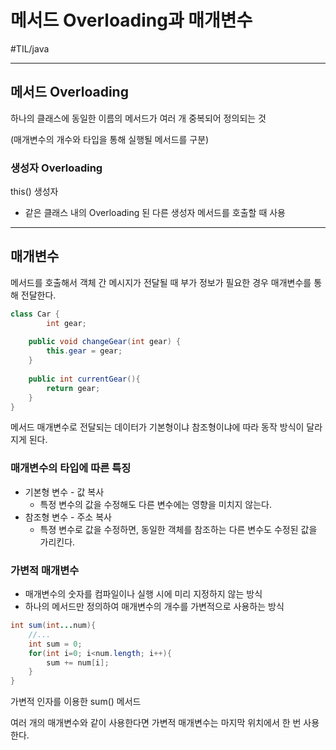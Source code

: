 # 메서드 Overloading과 매개변수

#TIL/java

---

## 메서드 Overloading

하나의 클래스에 동일한 이름의 메서드가 여러 개 중복되어 정의되는 것

(매개변수의 개수와 타입을 통해 실행될 메서드를 구분)



### 생성자 Overloading

this() 생성자

- 같은 클래스 내의 Overloading 된 다른 생성자 메서드를 호출할 때 사용

---

## 매개변수

메서드를 호출해서 객체 간 메시지가 전달될 때 부가 정보가 필요한 경우 매개변수를 통해 전달한다.

```java
class Car {
		int gear;
  	
  	public void changeGear(int gear) {
      	this.gear = gear;
    }
  
  	public int currentGear(){
      	return gear;
    }
}
```

메서드 매개변수로 전달되는 데이터가 기본형이냐 참조형이냐에 따라 동작 방식이 달라지게 된다.



### 매개변수의 타입에 따른 특징

- 기본형 변수 - 값 복사
  - 특정 변수의 값을 수정해도 다른 변수에는 영향을 미치지 않는다.
- 참조형 변수 - 주소 복사
  -  특졍 변수로 값을 수정하면, 동일한 객체를 참조하는 다른 변수도 수정된 값을 가리킨다.



### 가변적 매개변수

- 매개변수의 숫자를 컴파일이나 실행 시에 미리 지정하지 않는 방식
- 하나의 메서드만 정의하여 매개변수의 개수를 가변적으로 사용하는 방식

```java
int sum(int...num){
  	//...
  	int sum = 0;
  	for(int i=0; i<num.length; i++){
      	sum += num[i];
    }
}
```

가변적 인자를 이용한 sum() 메서드 



여러 개의 매개변수와 같이 사용한다면 가변적 매개변수는 마지막 위치에서 한 번 사용한다.